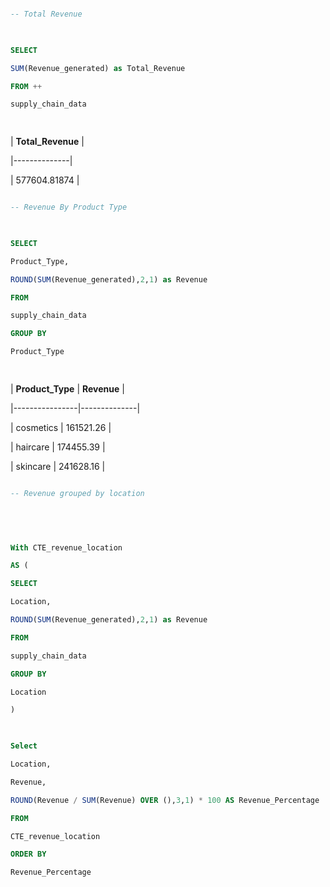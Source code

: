 ~~~ SQL 

-- Total Revenue 

  

SELECT  

SUM(Revenue_generated) as Total_Revenue 

FROM ++ 

supply_chain_data 

  

~~~ 

  

| **Total_Revenue**   | 

|--------------| 

| 577604.81874 | 

  

  

  

  

  

  

~~~ SQL 

-- Revenue By Product Type  

  

SELECT  

Product_Type, 

ROUND(SUM(Revenue_generated),2,1) as Revenue 

FROM  

supply_chain_data 

GROUP BY 

Product_Type 

  

~~~ 

  

  

| **Product_Type**   |  **Revenue** | 

|----------------|--------------| 

| cosmetics |         161521.26 | 

| haircare |         174455.39 | 

| skincare |         241628.16 | 

  

  

  

  

  

  

  

~~~ SQL 

-- Revenue grouped by location 

  

  

With CTE_revenue_location  

AS ( 

SELECT  

Location, 

ROUND(SUM(Revenue_generated),2,1) as Revenue 

FROM  

supply_chain_data 

GROUP BY 

Location 

) 

  

Select 

Location, 

Revenue, 

ROUND(Revenue / SUM(Revenue) OVER (),3,1) * 100 AS Revenue_Percentage 

FROM 

CTE_revenue_location  

ORDER BY  

Revenue_Percentage 

  

 

  

~~~  

  


 
